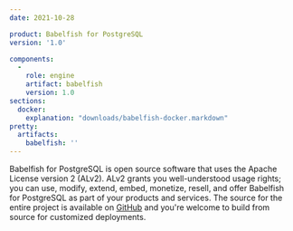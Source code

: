 ```yaml
---
date: 2021-10-28

product: Babelfish for PostgreSQL
version: '1.0'

components:
  -
    role: engine
    artifact: babelfish
    version: 1.0
sections:
  docker:
    explanation: "downloads/babelfish-docker.markdown"
pretty:
  artifacts:
    babelfish: ''
---
```

Babelfish for PostgreSQL is open source software that uses the Apache License version 2 (ALv2). ALv2 grants you well-understood usage rights; you can use, modify, extend, embed, monetize, resell, and offer Babelfish for PostgreSQL as part of your products and services. The source for the entire project is available on [GitHub](https://github.com/babelfish-for-postgresql) and you're welcome to build from source for customized deployments. 